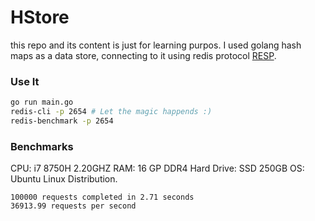 # HStore
this repo and its content is just for learning purpos. I used golang hash maps as a data store, connecting to it using redis protocol [RESP](https://redis.io/topics/protocol).
### Use It
```bash
go run main.go
redis-cli -p 2654 # Let the magic happends :)
redis-benchmark -p 2654
```
### Benchmarks
CPU: i7 8750H 2.20GHZ
RAM: 16 GP DDR4
Hard Drive: SSD 250GB
OS: Ubuntu Linux Distribution.
```
100000 requests completed in 2.71 seconds
36913.99 requests per second
```
